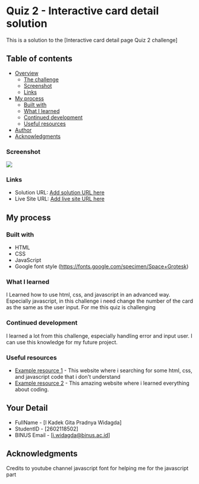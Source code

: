 # Quiz 2 - Interactive card detail solution

This is a solution to the [Interactive card detail page Quiz 2 challenge]

## Table of contents

- [Overview](#overview)
  - [The challenge](#the-challenge)
  - [Screenshot](#screenshot)
  - [Links](#links)
- [My process](#my-process)
  - [Built with](#built-with)
  - [What I learned](#what-i-learned)
  - [Continued development](#continued-development)
  - [Useful resources](#useful-resources)
- [Author](#author)
- [Acknowledgments](#acknowledgments)


### Screenshot

![](https://cdn.discordapp.com/attachments/691621581885145159/1060846459257360455/Screen_Shot_2023-01-06_at_16.04.05.png)


### Links

- Solution URL: [Add solution URL here](https://your-solution-url.com)
- Live Site URL: [Add live site URL here](https://your-live-site-url.com)

## My process

### Built with

- HTML
- CSS
- JavaScript
- Google font style (https://fonts.google.com/specimen/Space+Grotesk)

### What I learned

I Learned how to use html, css, and javascript in an advanced way. Especially javascript, in this challenge i need change the number of the card as the same as the user input. For me this quiz is challenging

### Continued development

I learned a lot from this challenge, especially handling error and input user. I can use this knowledge for my future project.

### Useful resources

- [Example resource 1]([https://www.example.com](https://www.w3schools.com/)) - This website where i searching for some html, css, and javascript code that i don't understand
- [Example resource 2]([https://www.example.com](https://www.youtube.com)) - This amazing website where i learned everything about coding.

## Your Detail 

- FullName - [I Kadek Gita Pradnya Widagda]
- StudentID - [2602118502]
- BINUS Email - [i.widagda@binus.ac.id]


## Acknowledgments
Credits to youtube channel javascript font for helping me for the javascript part
